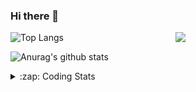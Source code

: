 ### Hi there 👋

<!--
**tao8687/tao8687** is a ✨ _special_ ✨ repository because its `README.md` (this file) appears on your GitHub profile.

Here are some ideas to get you started:

- 🔭 I’m currently working on ...
- 🌱 I’m currently learning ...
- 👯 I’m looking to collaborate on ...
- 🤔 I’m looking for help with ...
- 💬 Ask me about ...
- 📫 How to reach me: ...
- 😄 Pronouns: ...
- ⚡ Fun fact: ...
-->

<img align='right' src="https://media.giphy.com/media/M9gbBd9nbDrOTu1Mqx/giphy.gif" width="240">

  
![Top Langs](https://github-readme-stats.vercel.app/api/top-langs/?username=tao8687&layout=compact&title_color=23238E&text_color=A67D3D)

![Anurag's github stats](https://github-readme-stats.vercel.app/api?username=tao8687&show_icons=true&&text_color=A67D3D&title_color=23238E&show_icons=false&count_private=true&hide=stars)

<details>
  <summary>:zap: Coding Stats</summary>
  <br>
    
<!--START_SECTION:waka-->
![Code Time](http://img.shields.io/badge/Code%20Time-1%2C387%20hrs%2051%20mins-blue)

![Profile Views](http://img.shields.io/badge/Profile%20Views-1-blue)

**🐱 My GitHub Data** 

> 📦 1.5 MB Used in GitHub's Storage 
 > 
> 🏆 340 Contributions in the Year 2023
 > 
> 🚫 Not Opted to Hire
 > 
> 📜 50 Public Repositories 
 > 
> 🔑 23 Private Repositories 
 > 
**I'm an Early 🐤** 

```text
🌞 Morning                1213 commits        █████████████████████░░░░   85.60 % 
🌆 Daytime                84 commits          █░░░░░░░░░░░░░░░░░░░░░░░░   05.93 % 
🌃 Evening                116 commits         ██░░░░░░░░░░░░░░░░░░░░░░░   08.19 % 
🌙 Night                  4 commits           ░░░░░░░░░░░░░░░░░░░░░░░░░   00.28 % 
```
📅 **I'm Most Productive on Wednesday** 

```text
Monday                   204 commits         ████░░░░░░░░░░░░░░░░░░░░░   14.40 % 
Tuesday                  192 commits         ███░░░░░░░░░░░░░░░░░░░░░░   13.55 % 
Wednesday                255 commits         ████░░░░░░░░░░░░░░░░░░░░░   18.00 % 
Thursday                 182 commits         ███░░░░░░░░░░░░░░░░░░░░░░   12.84 % 
Friday                   199 commits         ████░░░░░░░░░░░░░░░░░░░░░   14.04 % 
Saturday                 195 commits         ███░░░░░░░░░░░░░░░░░░░░░░   13.76 % 
Sunday                   190 commits         ███░░░░░░░░░░░░░░░░░░░░░░   13.41 % 
```


📊 **This Week I Spent My Time On** 

```text
🕑︎ Time Zone: Asia/Shanghai

💬 Programming Languages: 
CMake                    1 hr 35 mins        ████████░░░░░░░░░░░░░░░░░   32.06 % 
C++                      1 hr 8 mins         ██████░░░░░░░░░░░░░░░░░░░   23.05 % 
Markdown                 1 hr 3 mins         █████░░░░░░░░░░░░░░░░░░░░   21.24 % 
Other                    23 mins             ██░░░░░░░░░░░░░░░░░░░░░░░   07.72 % 
XML                      15 mins             █░░░░░░░░░░░░░░░░░░░░░░░░   05.03 % 

🔥 Editors: 
VS Code                  4 hrs 58 mins       █████████████████████████   100.00 % 

🐱‍💻 Projects: 
Shuofanghao_robot        4 hrs 41 mins       ████████████████████████░   94.17 % 
ai_code_reader           12 mins             █░░░░░░░░░░░░░░░░░░░░░░░░   04.32 % 
R20_urdf                 2 mins              ░░░░░░░░░░░░░░░░░░░░░░░░░   00.75 % 
n_gnss_prep              1 min               ░░░░░░░░░░░░░░░░░░░░░░░░░   00.49 % 
src                      0 secs              ░░░░░░░░░░░░░░░░░░░░░░░░░   00.17 % 

💻 Operating System: 
Linux                    4 hrs 54 mins       █████████████████████████   98.56 % 
Windows                  4 mins              ░░░░░░░░░░░░░░░░░░░░░░░░░   01.44 % 
```

**I Mostly Code in Python** 

```text
Python                   9 repos             ████████░░░░░░░░░░░░░░░░░   30.00 % 
C++                      8 repos             ███████░░░░░░░░░░░░░░░░░░   26.67 % 
JavaScript               2 repos             ██░░░░░░░░░░░░░░░░░░░░░░░   06.67 % 
Batchfile                1 repo              █░░░░░░░░░░░░░░░░░░░░░░░░   03.33 % 
HTML                     1 repo              █░░░░░░░░░░░░░░░░░░░░░░░░   03.33 % 
```



**Timeline**

![Lines of Code chart](https://raw.githubusercontent.com/tao8687/tao8687/master/assets/bar_graph.png)


 Last Updated on 05/12/2023 01:15:52 UTC
<!--END_SECTION:waka-->
</details>

